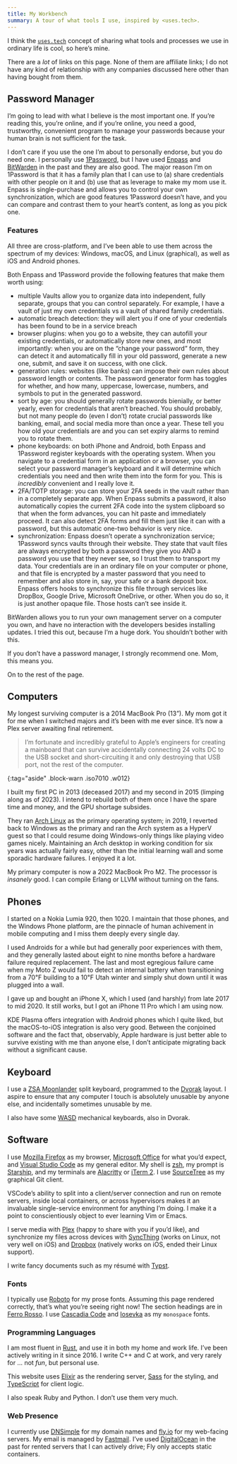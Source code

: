 ```yaml
---
title: My Workbench
summary: A tour of what tools I use, inspired by <uses.tech>.
---
```


I think the [`uses.tech`] concept of sharing what tools and processes we use in
ordinary life is cool, so here’s mine.

There are a _lot_ of links on this page. None of them are affiliate links; I do
not have any kind of relationship with any companies discussed here other than
having bought from them.

## Password Manager

I’m going to lead with what I believe is the most important one. If you’re
reading this, you’re online, and if you’re online, you need a good, trustworthy,
convenient program to manage your passwords because your human brain is not
sufficient for the task.

I don’t care if you use the one I’m about to personally endorse, but you do need
one. I personally use [1Password], but I have used [Enpass] and [BitWarden] in
the past and they are also good. The major reason I’m on 1Password is that it
has a family plan that I can use to (a) share credentials with other people on
it and (b) use that as leverage to make my mom use it. Enpass is single-purchase
and allows you to control your own synchronization, which are good features
1Password doesn’t have, and you can compare and contrast them to your heart’s
content, as long as you pick one.

### Features

All three are cross-platform, and I’ve been able to use them across the spectrum
of my devices: Windows, macOS, and Linux (graphical), as well as iOS and Android
phones.

Both Enpass and 1Password provide the following features that make them worth
using:

- multiple Vaults allow you to organize data into independent, fully separate,
  groups that you can control separately. For example, I have a vault of just my
  own credentials vs a vault of shared family credentials.
- automatic breach detection: they will alert you if one of your credentials has
  been found to be in a service breach
- browser plugins: when you go to a website, they can autofill your existing
  credentials, or automatically store new ones, and most importantly: when you
  are on the “change your password” form, they can detect it and automatically
  fill in your old password, generate a new one, submit, and save it on success,
  with one click.
- generation rules: websites (like banks) can impose their own rules about
  password length or contents. The password generator form has toggles for
  whether, and how many, uppercase, lowercase, numbers, and symbols to put in
  the generated password.
- sort by age: you should generally rotate passwords bienially, or better
  yearly, even for credentials that aren’t breached. You should probably, but
  not many people do (even I don’t) rotate crucial passwords like banking,
  email, and social media more than once a year. These tell you how old your
  credentials are and you can set expiry alarms to remind you to rotate them.
- phone keyboards: on both iPhone and Android, both Enpass and 1Password
  register keyboards with the operating system. When you navigate to a
  credential form in an application or a browser, you can select your password
  manager’s keyboard and it will determine which credentials you need and then
  write them into the form for you. This is _incredibly_ convenient and I really
  love it.
- 2FA/TOTP storage: you can store your 2FA seeds in the vault rather than in a
  completely separate app. When Enpass submits a password, it also automatically
  copies the current 2FA code into the system clipboard so that when the form
  advances, you can hit paste and immediately proceed. It can also detect 2FA
  forms and fill them just like it can with a password, but this automatic
  one-two behavior is very nice.
- synchronization: Enpass doesn’t operate a synchronization service; 1Password
  syncs vaults through their website. They state that vault files are always
  encrypted by both a password they give you AND a password you use that they
  never see, so I trust them to transport my data. Your credentials are in an
  ordinary file on your computer or phone, and that file is encrypted by a
  master password that you need to remember and also store in, say, your safe or
  a bank deposit box. Enpass offers hooks to synchronize this file through
  services like DropBox, Google Drive, Microsoft OneDrive, or other. When you do
  so, it is just another opaque file. Those hosts can’t see inside it.

BitWarden allows you to run your own management server on a computer you own,
and have no interaction with the developers besides installing updates. I tried
this out, because I’m a huge dork. You shouldn’t bother with this.

If you don’t have a password manager, I strongly recommend one. Mom, this means
you.

On to the rest of the page.

## Computers

My longest surviving computer is a 2014 MacBook Pro (13”). My mom got it for me
when I switched majors and it’s been with me ever since. It’s now a Plex server
awaiting final retirement.

> I’m fortunate and incredibly grateful to Apple’s engineers for creating a
> mainboard that can survive accidentally connecting 24 volts DC to the USB
> socket and short-circuiting it and only destroying that USB port, not the rest
> of the computer.

{:tag="aside" .block-warn .iso7010 .w012}

I built my first PC in 2013 (deceased 2017) and my second in 2015 (limping along
as of 2023). I intend to rebuild both of them once I have the spare time and
money, and the GPU shortage subsides.

They ran [Arch Linux] as the primary operating system; in 2019, I reverted back
to Windows as the primary and ran the Arch system as a HyperV guest so that I
could resume doing Windows-only things like playing video games nicely.
Maintaining an Arch desktop in working condition for six years was actually
fairly easy, other than the initial learning wall and some sporadic hardware
failures. I enjoyed it a lot.

My primary computer is now a 2022 MacBook Pro M2. The processor is _insanely_
good. I can compile Erlang or LLVM without turning on the fans.

## Phones

I started on a Nokia Lumia 920, then 1020. I maintain that those phones, and the
Windows Phone platform, are the pinnacle of human achivement in mobile computing
and I miss them deeply every single day.

I used Androids for a while but had generally poor experiences with them, and
they generally lasted about eight to nine months before a hardware failure
required replacement. The last and most egregious failure came when my Moto Z
would fail to detect an internal battery when transitioning from a 70℉ building
to a 10℉ Utah winter and simply shut down until it was plugged into a wall.

I gave up and bought an iPhone X, which I used (and harshly) from late 2017 to
mid 2020. It still works, but I got an iPhone 11 Pro which I am using now.

KDE Plasma offers integration with Android phones which I quite liked, but the
macOS-to-iOS integration is also very good. Between the conjoined software and
the fact that, observably, Apple hardware is just better able to survive
existing with me than anyone else, I don’t anticipate migrating back without a
significant cause.

## Keyboard

I use a [ZSA Moonlander] split keyboard, programmed to the [Dvorak] layout. I
aspire to ensure that any computer I touch is absolutely unusable by anyone
else, and incidentally sometimes unusable by me.

I also have some [WASD] mechanical keyboards, also in Dvorak.

## Software

I use [Mozilla Firefox] as my browser, [Microsoft Office] for what you’d expect,
and [Visual Studio Code] as my general editor. My shell is [zsh], my prompt is
[Starship], and my terminals are [Alacritty] or [iTerm 2]. I use [SourceTree] as
my graphical Git client.

VSCode’s ability to split into a client/server connection and run on remote
servers, inside local containers, or across hypervisors makes it an invaluable
single-service environment for anything I’m doing. I make it a point to
conscientiously object to ever learning Vim or Emacs.

I serve media with [Plex] (happy to share with you if you’d like), and
synchronize my files across devices with [SyncThing] (works on Linux, not very
well on iOS) and [Dropbox] (natively works on iOS, ended their Linux support).

I write fancy documents such as my résumé with [Typst].

### Fonts

I typically use [Roboto] for my prose fonts. Assuming this page rendered
correctly, that’s what you’re seeing right now! The section headings are in
[Ferro Rosso]. I use [Cascadia Code] and [Iosevka] as my `monospace` fonts.

### Programming Languages

I am most fluent in [Rust], and use it in both my home and work life. I’ve been
actively writing in it since 2016. I write C++ and C at work, and very rarely
for … not _fun_, but personal use.

This website uses [Elixir] as the rendering server, [Sass] for the styling, and
[TypeScript] for client logic.

I also speak Ruby and Python. I don’t use them very much.

### Web Presence

I currently use [DNSimple] for my domain names and [fly.io] for my web-facing
servers. My email is managed by [Fastmail]. I’ve used [DigitalOcean] in the past
for rented servers that I can actively drive; Fly only accepts static
containers.

[1Password]: https://1password.com/
[Alacritty]: https://alacritty.org/
[Arch Linux]: https://archlinux.org/
[BitWarden]: https://bitwarden.com/
[Cascadia Code]: https://github.com/Microsoft/Cascadia-Code
[DigitalOcean]: https://digitalocean.com/
[DNSimple]: https://dnsimple.com/
[Dropbox]: https://dropbox.com/
[Dvorak]: https://en.wikipedia.org/wiki/Dvorak_keyboard_layout
[Elixir]: https://elixir-lang.org/
[Enpass]: https://enpass.io
[Fastmail]: https://fastmail.com
[Ferro Rosso]: https://www.dafont.com/ferro-rosso.font
[Iosevka]: https://typeof.net/Iosevka
[Microsoft Office]: https://office.microsoft.com/
[Mozilla Firefox]: https://firefox.com/
[Plex]: https://plex.tv/
[Roboto]: https://fonts.google.com/specimen/Roboto
[Rust]: https://rust-lang.org/
[Sass]: https://sass-lang.org/
[SourceTree]: https://sourcetreeapp.com/
[Starship]: https://starship.rs/
[SyncThing]: https://syncthing.net/
[TypeScript]: https://typescriptlang.org/
[Typst]: https://typst.app/
[Visual Studio Code]: https://code.visualstudio.com/
[WASD]: https://www.wasdkeyboards.com/
[ZSA Moonlander]: https://zsa.io/moonlander
[fly.io]: https://fly.io/
[iTerm 2]: https://iterm2.com/
[zsh]: https://zsh.org/
[`uses.tech`]: https://uses.tech/
